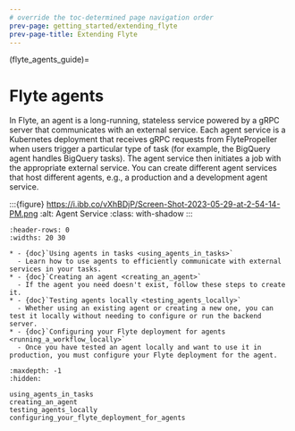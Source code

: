 ```yaml
---
# override the toc-determined page navigation order
prev-page: getting_started/extending_flyte
prev-page-title: Extending Flyte
---
```


(flyte_agents_guide)=
# Flyte agents

In Flyte, an agent is a long-running, stateless service powered by a gRPC server that communicates with an external service. Each agent service is a Kubernetes deployment that receives gRPC requests from FlytePropeller when users trigger a particular type of task (for example, the BigQuery agent handles BigQuery tasks). The agent service then initiates a job with the appropriate external service. You can create different agent services that host different agents, e.g., a production and a development agent service.

:::{figure} https://i.ibb.co/vXhBDjP/Screen-Shot-2023-05-29-at-2-54-14-PM.png
:alt: Agent Service
:class: with-shadow
:::

```{list-table}
:header-rows: 0
:widths: 20 30

* - {doc}`Using agents in tasks <using_agents_in_tasks>`
  - Learn how to use agents to efficiently communicate with external services in your tasks.
* - {doc}`Creating an agent <creating_an_agent>`
  - If the agent you need doesn't exist, follow these steps to create it.
* - {doc}`Testing agents locally <testing_agents_locally>`
  - Whether using an existing agent or creating a new one, you can test it locally without needing to configure or run the backend server.
* - {doc}`Configuring your Flyte deployment for agents <running_a_workflow_locally>`
  - Once you have tested an agent locally and want to use it in production, you must configure your Flyte deployment for the agent.
```

```{toctree}
:maxdepth: -1
:hidden:

using_agents_in_tasks
creating_an_agent
testing_agents_locally
configuring_your_flyte_deployment_for_agents
```
